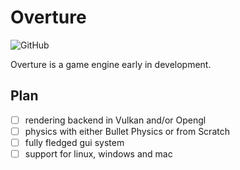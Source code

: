# Overture
![GitHub](https://img.shields.io/github/license/Sandman035/Overture?style=flat-square)

Overture is a game engine early in development.

## Plan
- [ ] rendering backend in Vulkan and/or Opengl
- [ ] physics with either Bullet Physics or from Scratch
- [ ] fully fledged gui system
- [ ] support for linux, windows and mac
